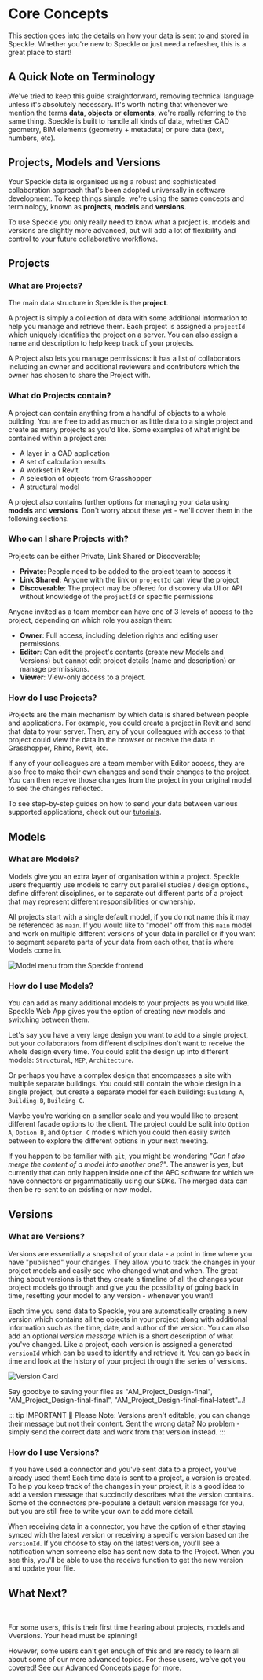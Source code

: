 # Core Concepts

This section goes into the details on how your data is sent to and stored in Speckle. Whether you're new to Speckle or just need a refresher, this is a great place to start!

## A Quick Note on Terminology

We've tried to keep this guide straightforward, removing technical language unless it's absolutely necessary. It's worth noting that whenever we mention the terms **data**, **objects** or **elements**, we're really referring to the same thing. Speckle is built to handle all kinds of data, whether CAD geometry, BIM elements (geometry + metadata) or pure data (text, numbers, etc).

## Projects, Models and Versions

Your Speckle data is organised using a robust and sophisticated collaboration approach that's been adopted universally in software development. To keep things simple, we're using the same concepts and terminology, known as **projects**, **models** and **versions**.

To use Speckle you only really need to know what a project is. models and versions are slightly more advanced, but will add a lot of flexibility and control to your future collaborative workflows.

## Projects

### What are Projects?

The main data structure in Speckle is the **project**.

A project is simply a collection of data with some additional information to help you manage and retrieve them. Each project is assigned a `projectId` which uniquely identifies the project on a server. You can also assign a name and description to help keep track of your projects.

A Project also lets you manage permissions: it has a list of collaborators including an owner and additional reviewers and contributors which the owner has chosen to share the Project with.

### What do Projects contain?

A project can contain anything from a handful of objects to a whole building. You are free to add as much or as little data to a single project and create as many projects as you'd like. Some examples of what might be contained within a project are:

- A layer in a CAD application
- A set of calculation results
- A workset in Revit
- A selection of objects from Grasshopper
- A structural model

A project also contains further options for managing your data using **models** and **versions**. Don't worry about these yet - we'll cover them in the following sections.

### Who can I share Projects with?

Projects can be either Private, Link Shared or Discoverable;

- **Private**: People need to be added to the project team to access it
- **Link Shared**: Anyone with the link or `projectId` can view the project
- **Discoverable**: The project may be offered for discovery via UI or API without knowledge of the `projectId` or specific permissions

Anyone invited as a team member can have one of 3 levels of access to the project, depending on which role you assign them:

- **Owner**: Full access, including deletion rights and editing user permissions.
- **Editor**: Can edit the project's contents (create new Models and Versions) but cannot edit project details (name and description) or manage permissions.
- **Viewer**: View-only access to a project.

### How do I use Projects?

Projects are the main mechanism by which data is shared between people and applications. For example, you could create a project in Revit and send that data to your server. Then, any of your colleagues with access to that project could view the data in the browser or receive the data in Grasshopper, Rhino, Revit, etc.

If any of your colleagues are a team member with Editor access, they are also free to make their own changes and send their changes to the project. You can then receive those changes from the project in your original model to see the changes reflected.

To see step-by-step guides on how to send your data between various supported applications, check out our [tutorials](https://speckle.systems/tutorials/).

## Models

### What are Models?

Models give you an extra layer of organisation within a project. Speckle users frequently use models to carry out parallel studies / design options., define different disciplines, or to separate out different parts of a project that may represent different responsibilities or ownership.

All projects start with a single default model, if you do not name this it may be referenced as `main`. If you would like to "model" off from this `main` model and work on multiple different versions of your data in parallel or if you want to segment separate parts of your data from each other, that is where Models come in.

![Model menu from the Speckle frontend](https://user-images.githubusercontent.com/7717434/107365334-8dd3a180-6ad4-11eb-8d6f-47bc42b80da4.png)

### How do I use Models?

You can add as many additional models to your projects as you would like. Speckle Web App gives you the option of creating new models and switching between them.

Let's say you have a very large design you want to add to a single project, but your collaborators from different disciplines don't want to receive the whole design every time. You could split the design up into different models: `Structural`, `MEP`, `Architecture`.

Or perhaps you have a complex design that encompasses a site with multiple separate buildings. You could still contain the whole design in a single project, but create a separate model for each building: `Building A`, `Building B`, `Building C`.

Maybe you're working on a smaller scale and you would like to present different facade options to the client. The project could be split into `Option A`, `Option B`, and `Option C` models which you could then easily switch between to explore the different options in your next meeting.

If you happen to be familiar with `git`, you might be wondering _"Can I also merge the content of a model into another one?"_. The answer is yes, but currently that can only happen inside one of the AEC software for which we have connectors or prgammatically using our SDKs. The merged data can then be re-sent to an existing or new model.

## Versions

### What are Versions?

Versions are essentially a snapshot of your data - a point in time where you have "published" your changes. They allow you to track the changes in your project models and easily see who changed what and when. The great thing about versions is that they create a timeline of all the changes your project models go through and give you the possibility of going back in time, resetting your model to any version - whenever you want!

Each time you send data to Speckle, you are automatically creating a new version which contains all the objects in your project along with additional information such as the time, date, and author of the version. You can also add an optional _version message_ which is a short description of what you've changed. Like a project, each version is assigned a generated `versionId` which can be used to identify and retrieve it. You can go back in time and look at the history of your project through the series of versions.

![Version Card](https://user-images.githubusercontent.com/51519350/186121617-9f83dc01-89c5-4878-b088-7c3a81d4d75d.png)

Say goodbye to saving your files as "AM_Project_Design-final", "AM_Project_Design-final-final", "AM_Project_Design-final-final-latest"...!

::: tip IMPORTANT 🙌
Please Note: Versions aren't editable, you can change their message but not their content. Sent the wrong data? No problem - simply send the correct data and work from that version instead.
:::

### How do I use Versions?

If you have used a connector and you've sent data to a project, you've already used them! Each time data is sent to a project, a version is created. To help you keep track of the changes in your project, it is a good idea to add a version message that succinctly describes what the version contains. Some of the connectors pre-populate a default version message for you, but you are still free to write your own to add more detail.

When receiving data in a connector, you have the option of either staying synced with the latest version or receiving a specific version based on the `versionId`. If you choose to stay on the latest version, you'll see a notification when someone else has sent new data to the Project. When you see this, you'll be able to use the receive function to get the new version and update your file.

## What Next?

&nbsp;

For some users, this is their first time hearing about projects, models and Vversions. Your head must be spinning!

However, some users can't get enough of this and are ready to learn all about some of our more advanced topics. For these users, we've got you covered! See our Advanced Concepts page for more.
